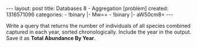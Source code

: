 --- layout: post title: Databases 8 - Aggregation [problem] created:
1316571096 categories: - !binary |- Mw== - !binary |- aW50cm8= ---

Write a query that returns the number of individuals of all species
combined captured in each year, sorted chronologically. Include the year
in the output. Save it as **Total Abundance By Year**.
